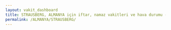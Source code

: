 ```yaml
---
layout: vakit_dashboard
title: STRAUSBERG, ALMANYA için iftar, namaz vakitleri ve hava durumu - ilçe/eyalet seç
permalink: /ALMANYA/STRAUSBERG/
---
```


<script type="text/javascript">
  var GLOBAL_COUNTRY = 'ALMANYA';
  var GLOBAL_CITY = 'STRAUSBERG';
  var GLOBAL_STATE = '';
  var lat = 72;
  var lon = 21;
</script>

